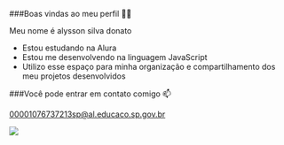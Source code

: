 ###Boas vindas ao meu perfil 💙💙

Meu nome é alysson silva donato

- Estou estudando na Alura
- Estou me desenvolvendo na linguagem JavaScript
- Utilizo esse espaço para minha organização e compartilhamento dos meu projetos desenvolvidos

###Você pode entrar em contato comigo 📫

00001076737213sp@al.educaco.sp.gov.br

![](https://media.tenor.com/dqH6ZBgOvMUAAAAi/dog-dance.gif)

